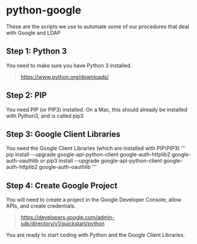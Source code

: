 # python-google
These are the scripts we use to automate some of our procedures that deal with Google and LDAP

## Step 1: Python 3
You need to make sure you have Python 3 installed.
> https://www.python.org/downloads/

## Step 2: PIP
You need PIP (or PIP3) installed.  On a Mac, this should already be installed with Python3, and is called pip3

## Step 3: Google Client Libraries
You need the Google Client Libraries (which are installed with PIP\PIP3)
'''
pip install --upgrade google-api-python-client google-auth-httplib2 google-auth-oauthlib
or
pip3 install --upgrade google-api-python-client google-auth-httplib2 google-auth-oauthlib
'''

## Step 4: Create Google Project
You will need to create a project in the Google Developer Console, allow APIs, and create credentials.
> https://developers.google.com/admin-sdk/directory/v1/quickstart/python

You are ready to start coding with Python and the Google Client Libraries.
